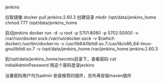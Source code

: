 jenkins

拉取镜像
docker pull jenkins:2.60.3
创建目录
mkdir /opt/data/jenkins_home
chmod 777 /opt/data/jenkins_home

启动jenkins
docker run -d -u root -p 5701:8080 -p 5702:50000  -v /var/run/docker.sock:/var/run/docker.sock -v $(which docker):/usr/bin/docker:ro -v /usr/lib64/libltdl.so.7:/usr/lib/x86_64-linux-gnu/libltdl.so.7  -v /opt/data/jenkins_home:/var/jenkins_home jenkins:2.60.3

到/opt/data/jenkins_home/secrets目录下，查看密码
cat initialAdminPassword
用这个密码登录jeckins

设置密码用户均为admin
安装推荐的插件，另外再安装maven插件